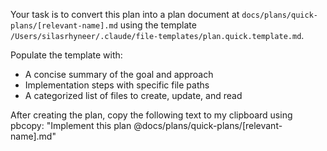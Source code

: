 Your task is to convert this plan into a plan document at `docs/plans/quick-plans/[relevant-name].md` using the template `/Users/silasrhyneer/.claude/file-templates/plan.quick.template.md`.

Populate the template with:
- A concise summary of the goal and approach
- Implementation steps with specific file paths
- A categorized list of files to create, update, and read

After creating the plan, copy the following text to my clipboard using pbcopy:
"Implement this plan @docs/plans/quick-plans/[relevant-name].md"